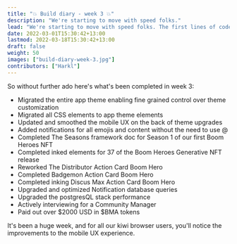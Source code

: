 ```yaml
---
title: "💥 Build diary - week 3 💥"
description: "We're starting to move with speed folks."
lead: "We're starting to move with speed folks. The first lines of code have been written for the NFT Community functionality and we're making good progress towards our intended deliverable date which we pitched at 8-10 weeks. "
date: 2022-03-01T15:30:42+13:00
lastmod: 2022-03-18T15:30:42+13:00
draft: false
weight: 50
images: ["build-diary-week-3.jpg"]
contributors: ["Harkl"]
---
```


So without further ado here's what's been completed in week 3:

- Migrated the entire app theme enabling fine grained control over theme customization
- Migrated all CSS elements to app theme elements
- Updated and smoothed the mobile UX on the back of theme upgrades
- Added notifications for all emojis and content without the need to use @
- Completed The Seasons framework doc for Season 1 of our first Boom Heroes NFT
- Completed inked elements for 37 of the Boom Heroes Generative NFT release
- Reworked The Distributor Action Card Boom Hero
- Completed Badgemon Action Card Boom Hero
- Completed inking Discus Max Action Card Boom Hero
- Upgraded and optimized Notification database queries
- Upgraded the postgresQL stack performance
- Actively interviewing for a Community Manager
- Paid out over $2000 USD in $BMA tokens

It's been a huge week, and for all our kiwi browser users, you'll notice the improvements to the mobile UX experience.
